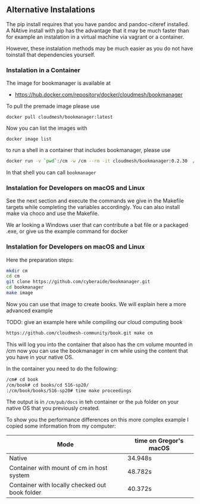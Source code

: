 ## Alternative Instalations

The pip install requires that you have pandoc and pandoc-citeref
installed. A NAtive install with pip has the advantage that it may be
much faster than for example an instalation in a virtual machine via
vagrant or a container.

However, these instalation methods may be much easier as you do not have
toinstall that dependencies yourself.

### Instalation in a Container

The image for bookmanager is available at 

* <https://hub.docker.com/repository/docker/cloudmesh/bookmanager>

To pull the premade image please use

```
docker pull cloudmesh/bookmanager:latest
```

Now you can list the images with 

```
docker image list
```

to run a shell in a container that includes bookmanager, please use 

```bash
docker run -v `pwd`:/cm -w /cm --rm -it cloudmesh/bookmanager:0.2.30  /bin/bash
```

In that shell you can call `bookmanager`

### Instalation for Developers on macOS and Linux

See the next section and execute the commands we give in the Makefile
targets while completing the variables accordingly. You can also install
make via choco and use the Makefile.

We ar looking a Windows user that can contribute a bat file or a
packaged .exe, or give us the example command for docker

### Instalation for Developers on macOS and Linux
 

Here the preparation steps:

 
```bash
mkdir cm
cd cm
git clone https://github.com/cyberaide/bookmanager.git
cd bookmanager
make image
```

Now you can use that image to create books. We will explain here a more advanced example



TODO: give an example here while compiling our cloud computing book

```bash cd cm mkdir cm/pub git clone
https://github.com/cloudmesh-community/book.git make cm 
``` 

This will log you into the container that alsoo has the cm volume
mounted in /cm now you can use the bookmanager in cm while using the
content that you have in your native OS.
 
In the container you need to do the following:

 
```bash
/cm# cd book
/cm/book# cd books/cd 516-sp20/
:/cm/book/books/516-sp20# time make proceedings
```
 

The output is in `/cm/pub/docs` in teh container or the `pub` folder on
your native OS that you previously created.

To show you the performance differences on this more complex example I
copied some information from my computer:
  

| Mode | time on Gregor's macOS |
| ------ | ------ |
| Native | 34.948s |
| Container with mount of cm in host system | 48.782s |
| Container with locally checked out book folder | 40.372s |

